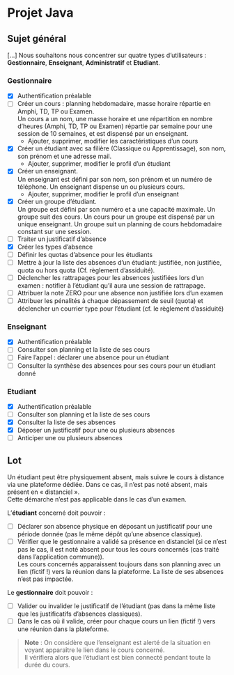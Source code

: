 # Projet Java

## Sujet général 

[...] Nous souhaitons nous concentrer sur quatre types d’utilisateurs : **Gestionnaire**, **Enseignant**, **Administratif** et **Etudiant**.

### **Gestionnaire** 
* [X] Authentification préalable  
* [ ] Créer un cours : planning hebdomadaire, masse horaire répartie en Amphi, TD, TP ou Examen.  
    Un cours a un nom, une masse horaire et une répartition en nombre d’heures (Amphi, TD, TP ou Examen) répartie par semaine pour une session de 10 semaines, et est dispensé par un enseignant.  
     - Ajouter, supprimer, modifier les caractéristiques d’un cours  
* [X] Créer un étudiant avec sa filière (Classique ou Apprentissage), son nom, son prénom et une adresse mail.
    - Ajouter, supprimer, modifier le profil d’un étudiant
* [X] Créer un enseignant.   
Un enseignant est défini par son nom, son prénom et un numéro de téléphone. Un enseignant dispense un ou plusieurs cours.  
    - Ajouter, supprimer, modifier le profil d’un enseignant
* [X] Créer un groupe d’étudiant.  
Un groupe est défini par son numéro et a une capacité maximale. 
Un groupe suit des cours. Un cours pour un groupe est dispensé par un unique enseignant. 
Un groupe suit un planning de cours hebdomadaire constant sur une session.  
* [ ] Traiter un justificatif d’absence
* [X] Créer les types d’absence
* [ ] Définir les quotas d’absence pour les étudiants
* [ ] Mettre à jour la liste des absences d’un étudiant: justifiée, non justifiée, quota ou hors quota (Cf.
règlement d’assiduité).
* [ ] Déclencher les rattrapages pour les absences justifiées lors d’un examen : notifier à l’étudiant qu’il aura
une session de rattrapage.
* [ ] Attribuer la note ZERO pour une absence non justifiée lors d’un examen
* [ ] Attribuer les pénalités à chaque dépassement de seuil (quota) et déclencher un courrier type pour
l’étudiant (cf. le règlement d’assiduité)

### **Enseignant**  
* [X] Authentification préalable  
* [ ] Consulter son planning et la liste de ses cours
* [ ] Faire l’appel : déclarer une absence pour un étudiant
* [ ] Consulter la synthèse des absences pour ses cours pour un étudiant donné  

### **Etudiant** 
* [X] Authentification préalable  
* [ ] Consulter son planning et la liste de ses cours
* [X] Consulter la liste de ses absences
* [X] Déposer un justificatif pour une ou plusieurs absences  
* [ ] Anticiper une ou plusieurs absences

## Lot 

Un étudiant peut être physiquement absent, mais suivre le cours à distance via une plateforme dédiée.
Dans ce cas, il n’est pas noté absent, mais présent en « distanciel ».  
Cette démarche n’est pas applicable dans le cas d’un examen.

L’**étudiant** concerné doit pouvoir :
* [ ] Déclarer son absence physique en déposant un justificatif pour une période donnée (pas le
même dépôt qu’une absence classique).
* [ ] Vérifier que le gestionnaire a validé sa présence en distanciel (si ce n’est pas le cas, il est noté
absent pour tous les cours concernés (cas traité dans l’application commune)).    
Les cours concernés apparaissent toujours dans son planning avec un lien (fictif !) vers la réunion
dans la plateforme.
La liste de ses absences n’est pas impactée.  

Le **gestionnaire** doit pouvoir :
* [ ] Valider ou invalider le justificatif de l’étudiant (pas dans la même liste que les justificatifs
d’absences classiques).
* [ ] Dans le cas où il valide, créer pour chaque cours un lien (fictif !) vers une réunion dans la
plateforme.  
> **Note** :
On considère que l’enseignant est alerté de la situation en voyant apparaître le lien dans le cours
concerné.   
Il vérifiera alors que l’étudiant est bien connecté pendant toute la durée du cours.

